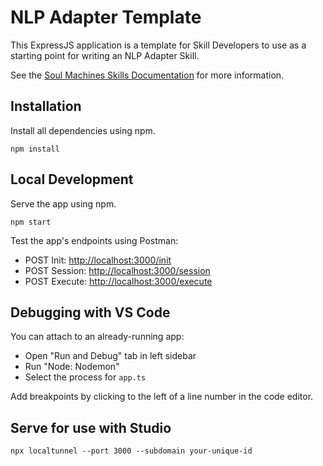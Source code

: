 # NLP Adapter Template

This ExpressJS application is a template for Skill Developers to use as a starting point for writing an NLP Adapter Skill.

See the [Soul Machines Skills Documentation](https://docs.soulmachines.com/skills-api) for more information.

## Installation

Install all dependencies using npm.

```
npm install
```

## Local Development

Serve the app using npm.

```
npm start
```

Test the app's endpoints using Postman:

- POST Init: [http://localhost:3000/init]()
- POST Session: [http://localhost:3000/session]()
- POST Execute: [http://localhost:3000/execute]()

## Debugging with VS Code

You can attach to an already-running app:

- Open "Run and Debug" tab in left sidebar
- Run "Node: Nodemon"
- Select the process for `app.ts`

Add breakpoints by clicking to the left of a line number in the code editor.

## Serve for use with Studio

```
npx localtunnel --port 3000 --subdomain your-unique-id
```
